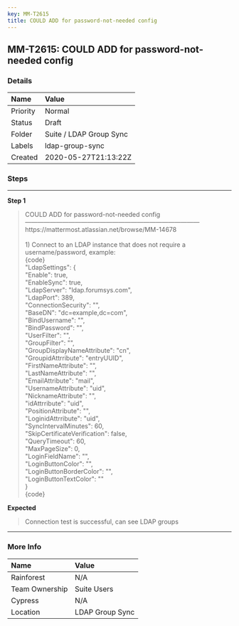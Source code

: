 ```yaml
---
key: MM-T2615
title: COULD ADD for password-not-needed config
---
```


## MM-T2615: COULD ADD for password-not-needed config

### Details

| Name     | Value                   |
| :------- | :---------------------- |
| Priority | Normal                  |
| Status   | Draft                   |
| Folder   | Suite / LDAP Group Sync |
| Labels   | ldap-group-sync         |
| Created  | 2020-05-27T21:13:22Z    |

### Steps

<hr/>

**Step 1**

> <article>COULD ADD for password-not-needed config<br />&mdash;&mdash;&mdash;&mdash;&mdash;&mdash;&mdash;&mdash;&mdash;&mdash;&mdash;&mdash;&mdash;&mdash;&mdash;&mdash;&mdash;&mdash;&mdash;&mdash;&mdash;&mdash;&mdash;&mdash;&mdash;&mdash;&mdash;&mdash;<br />https://mattermost.atlassian.net/browse/MM-14678<br /><br />1) Connect to an LDAP instance that does not require a username/password, example: <br />{code} <br />&quot;LdapSettings&quot;: { <br />        &quot;Enable&quot;: true, <br />        &quot;EnableSync&quot;: true, <br />        &quot;LdapServer&quot;: &quot;ldap.forumsys.com&quot;, <br />        &quot;LdapPort&quot;: 389, <br />        &quot;ConnectionSecurity&quot;: &quot;&quot;, <br />        &quot;BaseDN&quot;: &quot;dc=example,dc=com&quot;, <br />        &quot;BindUsername&quot;: &quot;&quot;, <br />        &quot;BindPassword&quot;: &quot;&quot;, <br />        &quot;UserFilter&quot;: &quot;&quot;, <br />        &quot;GroupFilter&quot;: &quot;&quot;, <br />        &quot;GroupDisplayNameAttribute&quot;: &quot;cn&quot;, <br />        &quot;GroupidAttrribute&quot;: &quot;entryUUID&quot;, <br />        &quot;FirstNameAttribute&quot;: &quot;&quot;, <br />        &quot;LastNameAttribute&quot;: &quot;&quot;, <br />        &quot;EmailAttribute&quot;: &quot;mail&quot;, <br />        &quot;UsernameAttribute&quot;: &quot;uid&quot;, <br />        &quot;NicknameAttribute&quot;: &quot;&quot;, <br />        &quot;idAttrribute&quot;: &quot;uid&quot;, <br />        &quot;PositionAttribute&quot;: &quot;&quot;, <br />        &quot;LoginidAttrribute&quot;: &quot;uid&quot;, <br />        &quot;SyncIntervalMinutes&quot;: 60, <br />        &quot;SkipCertificateVerification&quot;: false, <br />        &quot;QueryTimeout&quot;: 60, <br />        &quot;MaxPageSize&quot;: 0, <br />        &quot;LoginFieldName&quot;: &quot;&quot;, <br />        &quot;LoginButtonColor&quot;: &quot;&quot;, <br />        &quot;LoginButtonBorderColor&quot;: &quot;&quot;, <br />        &quot;LoginButtonTextColor&quot;: &quot;&quot; <br />    } <br />{code}</article>

**Expected**

> <article>Connection test is successful, can see LDAP groups</article>

<hr/>

### More Info

| Name           | Value           |
| :------------- | :-------------- |
| Rainforest     | N/A             |
| Team Ownership | Suite Users     |
| Cypress        | N/A             |
| Location       | LDAP Group Sync |
